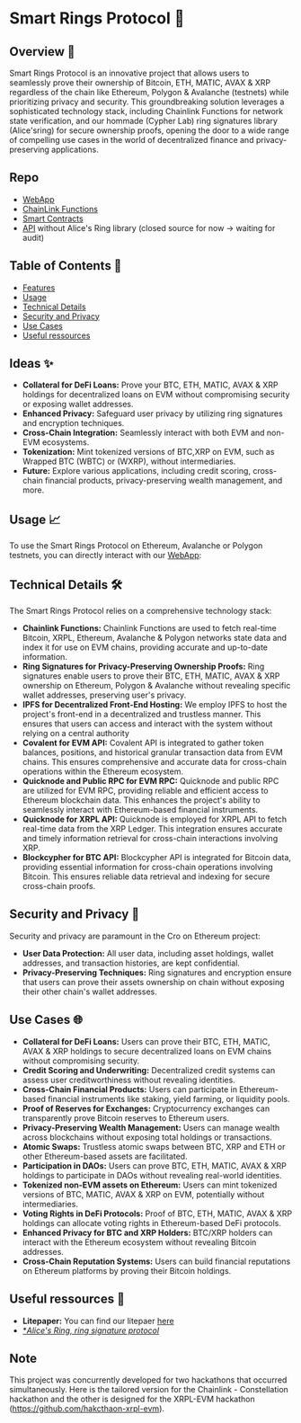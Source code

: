 # Smart Rings Protocol 🚀  

## Overview 🌟  

Smart Rings Protocol is an innovative project that allows users to seamlessly prove their ownership of Bitcoin, ETH, MATIC, AVAX & XRP regardless of the chain like Ethereum, Polygon & Avalanche (testnets) while prioritizing privacy and security. This groundbreaking solution leverages a sophisticated technology stack, including Chainlink Functions for network state verification, and our hommade (Cypher Lab) ring signatures library (Alice'sring) for secure ownership proofs, opening the door to a wide range of compelling use cases in the world of decentralized finance and privacy-preserving applications.  

## Repo

- [WebApp](https://github.com/hack-chainlink/WebApp)
- [ChainLink Functions](https://github.com/hack-chainlink/chainlink-functions-call)   
- [Smart Contracts](https://github.com/hack-chainlink/contracts)
- [API](https://github.com/hack-chainlink/API) without Alice's Ring library (closed source for now -> waiting for audit)

## Table of Contents 📑

- [Features](#features)
- [Usage](#usage)
- [Technical Details](#technical-details)
- [Security and Privacy](#security-and-privacy)
- [Use Cases](#use-cases)
- [Useful ressources](#useful-ressources)

## Ideas ✨  

- **Collateral for DeFi Loans:** Prove your BTC, ETH, MATIC, AVAX & XRP holdings for decentralized loans on EVM without compromising security or exposing wallet addresses.  
- **Enhanced Privacy:** Safeguard user privacy by utilizing ring signatures and encryption techniques.  
- **Cross-Chain Integration:** Seamlessly interact with both EVM and non-EVM ecosystems.  
- **Tokenization:** Mint tokenized versions of BTC,XRP on EVM, such as Wrapped BTC (WBTC) or (WXRP), without intermediaries.  
- **Future:** Explore various applications, including credit scoring, cross-chain financial products, privacy-preserving wealth management, and more.  

## Usage 📈

To use the Smart Rings Protocol on Ethereum, Avalanche or Polygon testnets, you can directly interact with our [WebApp](https://web-app-chainlink-hack.vercel.app/):  


## Technical Details 🛠️

The Smart Rings Protocol relies on a comprehensive technology stack:

- **Chainlink Functions:** Chainlink Functions are used to fetch real-time Bitcoin, XRPL, Ethereum, Avalanche & Polygon networks state data and index it for use on EVM chains, providing accurate and up-to-date information.
- **Ring Signatures for Privacy-Preserving Ownership Proofs:** Ring signatures enable users to prove their BTC, ETH, MATIC, AVAX & XRP ownership on Ethereum, Polygon & Avalanche without revealing specific wallet addresses, preserving user's privacy.
- **IPFS for Decentralized Front-End Hosting:** We employ IPFS to host the project's front-end in a decentralized and trustless manner. This ensures that users can access and interact with the system without relying on a central authority
- **Covalent for EVM API:** Covalent API is integrated to gather token balances, positions, and historical granular transaction data from EVM chains. This ensures comprehensive and accurate data for cross-chain operations within the Ethereum ecosystem.
- **Quicknode and Public RPC for EVM RPC:** Quicknode and public RPC are utilized for EVM RPC, providing reliable and efficient access to Ethereum blockchain data. This enhances the project's ability to seamlessly interact with Ethereum-based financial instruments.
- **Quicknode for XRPL API:** Quicknode is employed for XRPL API to fetch real-time data from the XRP Ledger. This integration ensures accurate and timely information retrieval for cross-chain interactions involving XRP.
- **Blockcypher for BTC API:** Blockcypher API is integrated for Bitcoin data, providing essential information for cross-chain operations involving Bitcoin. This ensures reliable data retrieval and indexing for secure cross-chain proofs.

## Security and Privacy 🔐

Security and privacy are paramount in the Cro on Ethereum project:

- **User Data Protection:** All user data, including asset holdings, wallet addresses, and transaction histories, are kept confidential.
- **Privacy-Preserving Techniques:** Ring signatures and encryption ensure that users can prove their assets ownership on chain without exposing their other chain's wallet addresses.

## Use Cases 🌐  

- **Collateral for DeFi Loans:** Users can prove their BTC, ETH, MATIC, AVAX & XRP holdings to secure decentralized loans on EVM chains without compromising security.
- **Credit Scoring and Underwriting:** Decentralized credit systems can assess user creditworthiness without revealing identities.
- **Cross-Chain Financial Products:** Users can participate in Ethereum-based financial instruments like staking, yield farming, or liquidity pools.
- **Proof of Reserves for Exchanges:** Cryptocurrency exchanges can transparently prove Bitcoin reserves to Ethereum users.
- **Privacy-Preserving Wealth Management:** Users can manage wealth across blockchains without exposing total holdings or transactions.
- **Atomic Swaps:** Trustless atomic swaps between BTC, XRP and ETH or other Ethereum-based assets are facilitated.
- **Participation in DAOs:** Users can prove BTC, ETH, MATIC, AVAX & XRP holdings to participate in DAOs without revealing real-world identities.
- **Tokenized non-EVM assets on Ethereum:** Users can mint tokenized versions of BTC, MATIC, AVAX & XRP on EVM, potentially without intermediaries.
- **Voting Rights in DeFi Protocols:** Proof of BTC, ETH, MATIC, AVAX & XRP holdings can allocate voting rights in Ethereum-based DeFi protocols.
- **Enhanced Privacy for BTC and XRP Holders:** BTC/XRP holders can interact with the Ethereum ecosystem without revealing Bitcoin addresses.
- **Cross-Chain Reputation Systems:** Users can build financial reputations on Ethereum platforms by proving their Bitcoin holdings.

## Useful ressources 📜

- **Litepaper:** You can find our litepaer [here](https://github.com/hack-chainlink/.github/blob/main/CRP%20Lightpaper.pdf)
- [**Alice's Ring, ring signature protocol*](https://www.cypherlab.fr/alices-ring)

## Note

This project was concurrently developed for two hackathons that occurred simultaneously. Here is the tailored version for the Chainlink - Constellation hackathon and the other is designed for the XRPL-EVM hackathon (https://github.com/hakcthaon-xrpl-evm).
